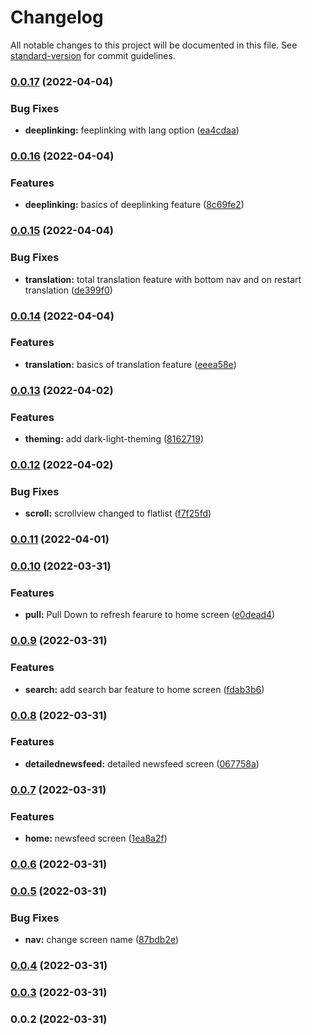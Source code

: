# Changelog

All notable changes to this project will be documented in this file. See [standard-version](https://github.com/conventional-changelog/standard-version) for commit guidelines.

### [0.0.17](https://github.com/oamr-abdelaziz/NewsFeed-ReactNative/compare/v0.0.16...v0.0.17) (2022-04-04)


### Bug Fixes

* **deeplinking:** feeplinking with lang option ([ea4cdaa](https://github.com/oamr-abdelaziz/NewsFeed-ReactNative/commit/ea4cdaaef301cd565b3439fb56fe9a323b26ac48))

### [0.0.16](https://github.com/oamr-abdelaziz/NewsFeed-ReactNative/compare/v0.0.15...v0.0.16) (2022-04-04)


### Features

* **deeplinking:** basics of deeplinking feature ([8c69fe2](https://github.com/oamr-abdelaziz/NewsFeed-ReactNative/commit/8c69fe24f7f4bee8cc52e577c7c17cf890793679))

### [0.0.15](https://github.com/oamr-abdelaziz/NewsFeed-ReactNative/compare/v0.0.14...v0.0.15) (2022-04-04)


### Bug Fixes

* **translation:** total translation feature with bottom nav and on restart translation ([de399f0](https://github.com/oamr-abdelaziz/NewsFeed-ReactNative/commit/de399f04fa20793fdb1d9e2e6b77cde490829a5e))

### [0.0.14](https://github.com/oamr-abdelaziz/NewsFeed-ReactNative/compare/v0.0.13...v0.0.14) (2022-04-04)


### Features

* **translation:** basics of translation feature ([eeea58e](https://github.com/oamr-abdelaziz/NewsFeed-ReactNative/commit/eeea58e49f9aa845e70d903c2e3b5e9dda6597d6))

### [0.0.13](https://github.com/oamr-abdelaziz/NewsFeed-ReactNative/compare/v0.0.12...v0.0.13) (2022-04-02)


### Features

* **theming:** add dark-light-theming ([8162719](https://github.com/oamr-abdelaziz/NewsFeed-ReactNative/commit/8162719d18a039b4a4461fd6b029615c274bb78a))

### [0.0.12](https://github.com/oamr-abdelaziz/NewsFeed-ReactNative/compare/v0.0.11...v0.0.12) (2022-04-02)


### Bug Fixes

* **scroll:** scrollview changed to flatlist ([f7f25fd](https://github.com/oamr-abdelaziz/NewsFeed-ReactNative/commit/f7f25fd172e1620ccf7e16d9a2601c3e6f87e372))

### [0.0.11](https://github.com/oamr-abdelaziz/NewsFeed-ReactNative/compare/v0.0.10...v0.0.11) (2022-04-01)

### [0.0.10](https://github.com/oamr-abdelaziz/NewsFeed-ReactNative/compare/v0.0.9...v0.0.10) (2022-03-31)


### Features

* **pull:** Pull Down to refresh fearure to home screen ([e0dead4](https://github.com/oamr-abdelaziz/NewsFeed-ReactNative/commit/e0dead4fdbb5acd29439837f4031e74fdb3af534))

### [0.0.9](https://github.com/oamr-abdelaziz/NewsFeed-ReactNative/compare/v0.0.8...v0.0.9) (2022-03-31)


### Features

* **search:** add search bar feature to home screen ([fdab3b6](https://github.com/oamr-abdelaziz/NewsFeed-ReactNative/commit/fdab3b6a23a690d5b39448df40a7d7a24b1ee446))

### [0.0.8](https://github.com/oamr-abdelaziz/NewsFeed-ReactNative/compare/v0.0.7...v0.0.8) (2022-03-31)


### Features

* **detailednewsfeed:** detailed newsfeed screen ([067758a](https://github.com/oamr-abdelaziz/NewsFeed-ReactNative/commit/067758ab15c3c2b56be0240424c0a5178c61cc9e))

### [0.0.7](https://github.com/oamr-abdelaziz/NewsFeed-ReactNative/compare/v0.0.6...v0.0.7) (2022-03-31)


### Features

* **home:** newsfeed screen ([1ea8a2f](https://github.com/oamr-abdelaziz/NewsFeed-ReactNative/commit/1ea8a2fa02b695d81fa2f5fb840afbaaf4291a6b))

### [0.0.6](https://github.com/oamr-abdelaziz/NewsFeed-ReactNative/compare/v0.0.5...v0.0.6) (2022-03-31)

### [0.0.5](https://github.com/oamr-abdelaziz/NewsFeed-ReactNative/compare/v0.0.4...v0.0.5) (2022-03-31)


### Bug Fixes

* **nav:** change screen name ([87bdb2e](https://github.com/oamr-abdelaziz/NewsFeed-ReactNative/commit/87bdb2e11f26b494d4c806208510e1899032fe75))

### [0.0.4](https://github.com/oamr-abdelaziz/NewsFeed-ReactNative/compare/v0.0.3...v0.0.4) (2022-03-31)

### [0.0.3](https://github.com/oamr-abdelaziz/NewsFeed-ReactNative/compare/v0.0.2...v0.0.3) (2022-03-31)

### 0.0.2 (2022-03-31)
